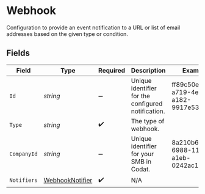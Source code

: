 # Webhook

Configuration to provide an event notification to a URL or list of email addresses based on the given type or condition.


## Fields

| Field                                                         | Type                                                          | Required                                                      | Description                                                   | Example                                                       |
| ------------------------------------------------------------- | ------------------------------------------------------------- | ------------------------------------------------------------- | ------------------------------------------------------------- | ------------------------------------------------------------- |
| `Id`                                                          | *string*                                                      | :heavy_minus_sign:                                            | Unique identifier for the configured notification.            | ff89c50e-a719-4ef5-a182-9917e53927b6                          |
| `Type`                                                        | *string*                                                      | :heavy_check_mark:                                            | The type of webhook.                                          |                                                               |
| `CompanyId`                                                   | *string*                                                      | :heavy_minus_sign:                                            | Unique identifier for your SMB in Codat.                      | 8a210b68-6988-11ed-a1eb-0242ac120002                          |
| `Notifiers`                                                   | [WebhookNotifier](../../Models/Components/WebhookNotifier.md) | :heavy_check_mark:                                            | N/A                                                           |                                                               |